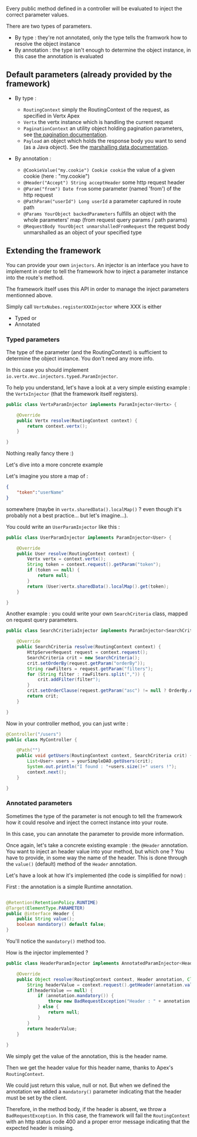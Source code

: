 Every public method defined in a controller will be evaluated to inject the correct parameter values.

There are two types of parameters.

* By type : they're not annotated, only the type tells the framwork how to resolve the object instance
* By annotation : the type isn't enough to determine the object instance, in this case the annotation is evaluated

## Default parameters (already provided by the framework)

* By type :
	* `RoutingContext` simply the RoutingContext of the request, as specified in Vertx Apex
	* `Vertx` the vertx instance which is handling the current request
	* `PaginationContext` an utility object holding pagination parameters, see [the pagination documentation](PAGINATION.md).
	* `Payload` an object which holds the response body you want to send (as a Java object). See the [marshalling data documentation](MARSHALLING.md).

* By annotation :
	* `@CookieValue("my.cookie") Cookie cookie` the value of a given cookie (here : "my.cookie")
	* `@Header("Accept") String acceptHeader` some http request header 
	* `@Param("from") Date from` some parameter (named 'from') of the http request
	* `@PathParam("userId") Long userId` a parameter captured in route path
	* `@Params YourObject backedParameters` fulfills an object with the whole parameters' map (from request query params / path params) 
	* `@RequestBody YourObject unmarshalledFromRequest` the request body unmarshalled as an object of your specified type

## Extending the framework

You can provide your own `injectors`. An injector is an interface you have to implement in order to tell the framework how to inject a parameter instance into the route's method.

The framework itself uses this API in order to manage the inject parameters mentionned above.

Simply call `VertxNubes.registerXXXInjector` where XXX is either

* Typed
or 
* Annotated

### Typed parameters

The type of the parameter (and the RoutingContext) is sufficient to determine the object instance. You don't need any more info.

In this case you should implement `io.vertx.mvc.injectors.typed.ParamInjector`.

To help you understand, let's have a look at a very simple existing example : the `VertxInjector` (that the framework itself registers).

```java
public class VertxParamInjector implements ParamInjector<Vertx> {

	@Override
	public Vertx resolve(RoutingContext context) {
		return context.vertx();
	}

}
```

Nothing really fancy there :)

Let's dive into a more concrete example

Let's imagine you store a map of : 
```json
{
	"token":"userName"
}
```

somewhere (maybe in `vertx.sharedData().localMap()` ? even though it's probably not a best practice... but let's imagine...). 

You could write an `UserParamInjector` like this :

```java
public class UserParamInjector implements ParamInjector<User> {

	@Override
	public User resolve(RoutingContext context) {
		Vertx vertx = context.vertx();
		String token = context.request().getParam("token");
		if (token == null) {
			return null;
		}
		return (User)vertx.sharedData().localMap().get(token);
	}

}
```

Another example : you could write your own `SearchCriteria` class, mapped on request query parameters.

```java
public class SearchCriteriaInjector implements ParamInjector<SearchCriteria> {

	@Override
	public SearchCriteria resolve(RoutingContext context) {
		HttpServerRequest request = context.request();
		SearchCriteria crit = new SearchCriteria();
		crit.setOrderBy(request.getParam("orderBy"));
		String rawFilters = request.getParam("filters");
		for (String filter : rawFilters.split(",")) {
			crit.addFilter(filter");
		}
		crit.setOrderClause(request.getParam("asc") != null ? OrderBy.ASC : OrderBy.DESC);
		return crit;
	}

}
```

Now in your controller method, you can just write : 

```java
@Controller("/users")
public class MyController {

	@Path("")
	public void getUsers(RoutingContext context, SearchCriteria crit) {
		List<User> users = yourSimpleDAO.getUsers(crit);
		System.out.println("I found : "+users.size()+" users !");
		context.next();
	}

}
```


### Annotated parameters

Sometimes the type of the parameter is not enough to tell the framework how it could resolve and inject the correct instance into your route.

In this case, you can annotate the parameter to provide more information.

Once again, let's take a concrete existing example : the `@Header` annotation. You want to inject an header value into your method, but which one ? You have to provide, in some way the name of the header. This is done through the `value()` (default) method of the `Header` annotation.

Let's have a look at how it's implemented (the code is simplified for now) :

First : the annotation is a simple Runtime annotation.

```java

@Retention(RetentionPolicy.RUNTIME)
@Target(ElementType.PARAMETER)
public @interface Header {
	public String value();
    boolean mandatory() default false;
}

```

You'll notice the `mandatory()` method too.

How is the injector implemented ?

```java
public class HeaderParamInjector implements AnnotatedParamInjector<Header> {

	@Override
	public Object resolve(RoutingContext context, Header annotation, Class<?> resultClass) throws BadRequestException {
		String headerValue = context.request().getHeader(annotation.value());
		if(headerValue == null) {
			if (annotation.mandatory()) {
				throw new BadRequestException("Header : " + annotation.value()+ " is mandatory");
			} else {
				return null;
			}
		}
		return headerValue;
	}
	
}
```

We simply get the value of the annotation, this is the header name.

Then we get the header value for this header name, thanks to Apex's `RoutingContext`. 

We could just return this value, null or not. But when we defined the annotation we added a `mandatory()` parameter indicating that the header must be set by the client.

Therefore, in the method body, if the header is absent, we throw a `BadRequestException`. In this case, the framework will fail the `RoutingContext` with an http status code 400 and a proper error message indicating that the expected header is missing.